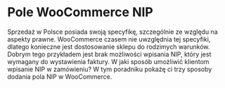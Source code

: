 # Pole WooCommerce NIP 

Sprzedaż w Polsce posiada swoją specyfikę, szczególnie ze względu na aspekty prawne. WooCommerce czasem nie uwzględnia tej specyfiki, dlatego konieczne jest dostosowanie sklepu do rodzimych warunków. Dobrym tego przykładem jest brak możliwości wpisania NIP, który jest wymagany do wystawienia faktury. W jaki sposób umożliwić klientom wpisanie NIP w zamówieniu? W tym poradniku pokażę ci trzy sposoby dodania pola NIP w WooCommerce.
